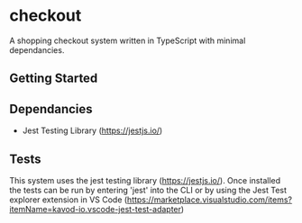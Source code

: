 # checkout
A shopping checkout system written in TypeScript with minimal dependancies.

## Getting Started



## Dependancies
 - Jest Testing Library (https://jestjs.io/)

## Tests
This system uses the jest testing library (https://jestjs.io/).
Once installed the tests can be run by entering 'jest' into the CLI or by using the Jest Test explorer extension in VS Code (https://marketplace.visualstudio.com/items?itemName=kavod-io.vscode-jest-test-adapter)
